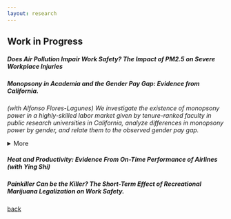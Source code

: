 ```yaml
---
layout: research
---
```


## Work in Progress

##### Does Air Pollution Impair Work Safety? The Impact of PM2.5 on Severe Workplace Injuries

##### Monopsony in Academia and the Gender Pay Gap: Evidence from California.   
*(with Alfonso Flores-Lagunes)*
_We investigate the existence of monopsony power in a highly-skilled labor market given by tenure-ranked faculty in public research universities in California, analyze differences in monopsony power by gender, and relate them to the observed gender pay gap._
	<details>
		<summary>More</summary>
		 We collect and use publicly-available information of faculty salaries in the University of California system and merge it with information obtained online on faculty characteristics, career trajectories, and research productivity indicators. We infer the university-level labor supply elasticity by estimating the elasticity of separation. To deal with the endogeneity of the salary in the separation equation, we employ instrumental variables exploiting exogenous variation in salaries driven by changes in school revenues and salary scales. We find evidence of monopsony power: the "exploitation rate", a common measure of monopsony power, is conservatively estimated at about 7% for tenure-track faculty. Full professors experience a higher rate of monopsony power than associate and assistant professors. Lastly, while the estimated monopsony power is not found to differ by gender for assistant and associate professors, it does so for full professors, with women facing a higher exploitation rate relative to males.
	</details>

##### Heat and Productivity: Evidence From On-Time Performance of Airlines *(with Ying Shi)*

##### Painkiller Can be the Killer? The Short-Term Effect of Recreational Marijuana Legalization on Work Safety.


[back](./)

